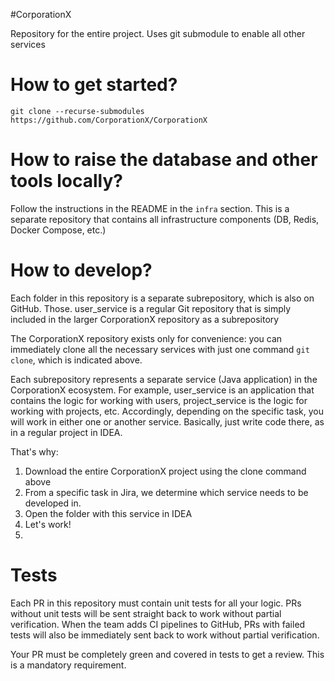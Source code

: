 #CorporationX

Repository for the entire project. Uses git submodule to enable all other services

# How to get started?

`git clone --recurse-submodules https://github.com/CorporationX/CorporationX`

# How to raise the database and other tools locally?

Follow the instructions in the README in the `infra` section. This is a separate repository that contains all infrastructure components (DB, Redis, Docker Compose, etc.)

# How to develop?

Each folder in this repository is a separate subrepository, which is also on GitHub. Those. user_service is a regular Git repository that is simply included in the larger CorporationX repository as a subrepository

The CorporationX repository exists only for convenience: you can immediately clone all the necessary services with just one command `git clone`, which is indicated above.

Each subrepository represents a separate service (Java application) in the CorporationX ecosystem. For example, user_service is an application that contains the logic for working with users, project_service is the logic for working with projects, etc.
Accordingly, depending on the specific task, you will work in either one or another service. Basically, just write code there, as in a regular project in IDEA.

That's why:
1. Download the entire CorporationX project using the clone command above
2. From a specific task in Jira, we determine which service needs to be developed in.
3. Open the folder with this service in IDEA
4. Let's work!
5. 
# Tests

Each PR in this repository must contain unit tests for all your logic. PRs without unit tests will be sent straight back to work without partial verification. When the team adds CI pipelines to GitHub, PRs with failed tests will also be immediately sent back to work without partial verification.

Your PR must be completely green and covered in tests to get a review. This is a mandatory requirement.
